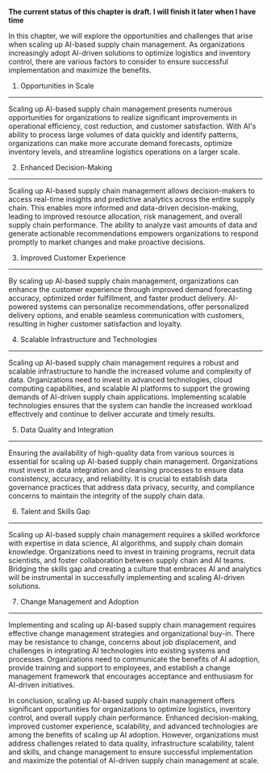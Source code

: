 **The current status of this chapter is draft. I will finish it later when I have time**

In this chapter, we will explore the opportunities and challenges that arise when scaling up AI-based supply chain management. As organizations increasingly adopt AI-driven solutions to optimize logistics and inventory control, there are various factors to consider to ensure successful implementation and maximize the benefits.

1. Opportunities in Scale
-------------------------

Scaling up AI-based supply chain management presents numerous opportunities for organizations to realize significant improvements in operational efficiency, cost reduction, and customer satisfaction. With AI's ability to process large volumes of data quickly and identify patterns, organizations can make more accurate demand forecasts, optimize inventory levels, and streamline logistics operations on a larger scale.

2. Enhanced Decision-Making
---------------------------

Scaling up AI-based supply chain management allows decision-makers to access real-time insights and predictive analytics across the entire supply chain. This enables more informed and data-driven decision-making, leading to improved resource allocation, risk management, and overall supply chain performance. The ability to analyze vast amounts of data and generate actionable recommendations empowers organizations to respond promptly to market changes and make proactive decisions.

3. Improved Customer Experience
-------------------------------

By scaling up AI-based supply chain management, organizations can enhance the customer experience through improved demand forecasting accuracy, optimized order fulfillment, and faster product delivery. AI-powered systems can personalize recommendations, offer personalized delivery options, and enable seamless communication with customers, resulting in higher customer satisfaction and loyalty.

4. Scalable Infrastructure and Technologies
-------------------------------------------

Scaling up AI-based supply chain management requires a robust and scalable infrastructure to handle the increased volume and complexity of data. Organizations need to invest in advanced technologies, cloud computing capabilities, and scalable AI platforms to support the growing demands of AI-driven supply chain applications. Implementing scalable technologies ensures that the system can handle the increased workload effectively and continue to deliver accurate and timely results.

5. Data Quality and Integration
-------------------------------

Ensuring the availability of high-quality data from various sources is essential for scaling up AI-based supply chain management. Organizations must invest in data integration and cleansing processes to ensure data consistency, accuracy, and reliability. It is crucial to establish data governance practices that address data privacy, security, and compliance concerns to maintain the integrity of the supply chain data.

6. Talent and Skills Gap
------------------------

Scaling up AI-based supply chain management requires a skilled workforce with expertise in data science, AI algorithms, and supply chain domain knowledge. Organizations need to invest in training programs, recruit data scientists, and foster collaboration between supply chain and AI teams. Bridging the skills gap and creating a culture that embraces AI and analytics will be instrumental in successfully implementing and scaling AI-driven solutions.

7. Change Management and Adoption
---------------------------------

Implementing and scaling up AI-based supply chain management requires effective change management strategies and organizational buy-in. There may be resistance to change, concerns about job displacement, and challenges in integrating AI technologies into existing systems and processes. Organizations need to communicate the benefits of AI adoption, provide training and support to employees, and establish a change management framework that encourages acceptance and enthusiasm for AI-driven initiatives.

In conclusion, scaling up AI-based supply chain management offers significant opportunities for organizations to optimize logistics, inventory control, and overall supply chain performance. Enhanced decision-making, improved customer experience, scalability, and advanced technologies are among the benefits of scaling up AI adoption. However, organizations must address challenges related to data quality, infrastructure scalability, talent and skills, and change management to ensure successful implementation and maximize the potential of AI-driven supply chain management at scale.
